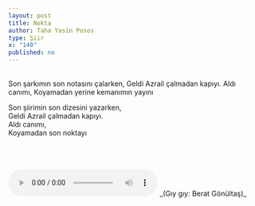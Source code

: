 ```yaml
---
layout: post
title: Nokta
author: Taha Yasin Posos
type: Şiir
x: "140"
published: no
---
```

<br/>
Son şarkımın son notasını çalarken,  
Geldi Azrail çalmadan kapıyı.  
Aldı canımı,  
Koyamadan yerine kemanımın yayını  

Son şiirimin son dizesini yazarken,  
Geldi Azrail çalmadan kapıyı.  
Aldı canımı,  
Koyamadan son noktayı  

<br/>
<br/>
<br/>
<audio controls>
 <source src="http://ceriha.com/audios/bb.mp3" type="audio/mp3">
 Your browser does not support the audio tag.
</audio>
_(Gıy gıy: Berat Gönültaş)_
